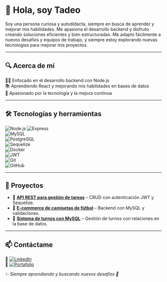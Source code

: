 # 👋 Hola, soy Tadeo  

Soy una persona curiosa y autodidacta, siempre en busca de aprender y mejorar mis habilidades. 
Me apasiona el desarrollo backend y disfruto creando soluciones eficientes y bien estructuradas. Me adapto fácilmente a nuevos desafíos y equipos de trabajo, y siempre estoy explorando nuevas tecnologías para mejorar mis proyectos.  

---

## 🔍 Acerca de mí  
🧑‍💻 Enfocado en el desarrollo backend con Node.js  
📚 Aprendiendo React y mejorando mis habilidades en bases de datos  
🚀 Apasionado por la tecnología y la mejora continua  

---

## 🛠️ Tecnologías y herramientas  
![Node.js]([https://img.shields.io/badge/Node.js-339933?style=flat&logo=node.js&logoColor=white](https://www.pngwing.com/es/free-png-pqstu))  
![Express](https://img.shields.io/badge/Express-000000?style=flat&logo=express&logoColor=white)  
![MySQL](https://img.shields.io/badge/MySQL-4479A1?style=flat&logo=mysql&logoColor=white)  
![PostgreSQL](https://img.shields.io/badge/PostgreSQL-336791?style=flat&logo=postgresql&logoColor=white)  
![Sequelize](https://img.shields.io/badge/Sequelize-52B0E7?style=flat&logo=sequelize&logoColor=white)  
![Docker](https://img.shields.io/badge/Docker-2496ED?style=flat&logo=docker&logoColor=white)  
![JWT](https://img.shields.io/badge/JWT-000000?style=flat&logo=jsonwebtokens&logoColor=white)  
![Git](https://img.shields.io/badge/Git-F05032?style=flat&logo=git&logoColor=white)  
![GitHub](https://img.shields.io/badge/GitHub-181717?style=flat&logo=github&logoColor=white)  

---

## 📌 Proyectos  
- 🔹 **[API REST para gestión de tareas](https://github.com/TuUsuario/API-Tareas)** – CRUD con autenticación JWT y Sequelize.  
- 🔹 **[E-commerce de camisetas de fútbol](https://github.com/TuUsuario/EcommerceCamisetas)** – Backend con MySQL y validaciones.  
- 🔹 **[Sistema de turnos con MySQL](https://github.com/TuUsuario/TurnosApp)** – Gestión de turnos con relaciones en la base de datos.  

---

## 📫 Contáctame  
📌 [![LinkedIn](https://img.shields.io/badge/LinkedIn-Perfil-blue?style=flat&logo=linkedin)](https://www.linkedin.com/in/tu-perfil/)  
📌 [![Portafolio](https://img.shields.io/badge/Portafolio-Web-green)](https://tuportafolio.com)  

✨ *Siempre aprendiendo y buscando nuevos desafíos 🚀*  
